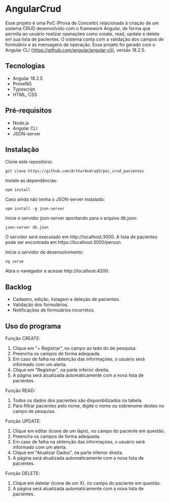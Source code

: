 # AngularCrud

Esse projeto é uma PoC (Prova de Conceito) relacionada à criação de um sistema CRUD desenvolvido com o framework Angular, de forma que permita ao usuário realizar operações como create, read, update e delete em sua lista de pacientes. O sistema conta com a validação dos campos de formulário e as mensagens de operação.
Esse projeto foi gerado com o Angular CLI (https://github.com/angular/angular-cli), versão 18.2.5.

## Tecnologias

- Angular 18.2.5
- PrimeNG
- Typescript
- HTML, CSS

## Pré-requisitos

- Node.js
- Angular CLI
- JSON-server

## Instalação

Clone este repositório:
```
git clone https://github.com/ArthurAndrad3/poc_crud_pacientes
```

Instale as dependências:
```
npm install
```

Caso ainda não tenha o JSON-server instalado:
```
npm install -g json-server
```
Inicie o servidor json-server apontando para o arquivo db.json:
```
json-server db.json
```
O servidor será executado em http://localhost:3000.
A lista de pacientes pode ser encontrada em https://localhost:3000/person.

Inicie o servidor de desenvolvimento:
```
ng serve
```
Abra o navegador e acesse http://localhost:4200.

## Backlog

- Cadastro, edição, listagem e deleção de pacientes.
- Validação dos formulários.
- Notificações de formulários incorretos.


## Uso do programa

Função CREATE:
  1. Clique em "+ Registrar", no campo ao lado do de pesquisa.
  2. Preencha os campos de forma adequada.
  3. Em caso de falha na obtenção das informações, o usuário será informado com um alerta.
  4. Clique em "Registrar", na parte inferior direita.
  5. A página será atualizada automaticamente com a nova lista de pacientes.

Função READ:
  1. Todos os dados dos pacientes são disponibilizados na tabela.
  2. Para filtrar pacientes pelo nome, digite o nome ou sobrenome destes no campo de pesquisa.

Função UPDATE:
  1. Clique em editar (ícone de um lápis), no campo do paciente em questão.
  2. Preencha os campos de forma adequada.
  3. Em caso de falha na obtenção das informações, o usuário será informado com um alerta.
  4. Clique em "Atualizar Dados", na parte inferior direita.
  5. A página será atualizada automaticamente com a nova lista de pacientes.

Função DELETE:
  1. Clique em deletar (ícone de um X), no campo do paciente em questão.
  2. A página será atualizada automaticamente com a nova lista de pacientes.

